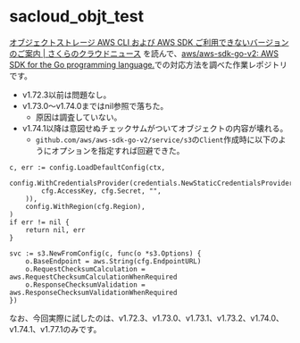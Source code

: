# sacloud_objt_test

[オブジェクトストレージ AWS CLI および AWS SDK ご利用できないバージョンのご案内 | さくらのクラウドニュース](https://cloud.sakura.ad.jp/news/2025/02/04/objectstorage_defectversion/)
を読んで、[aws/aws-sdk-go-v2: AWS SDK for the Go programming language.](https://github.com/aws/aws-sdk-go-v2)での対応方法を調べた作業レポジトリです。

* v1.72.3以前は問題なし。
* v1.73.0～v1.74.0まではnil参照で落ちた。
  * 原因は調査していない。
* v1.74.1以降は意図せぬチェックサムがついてオブジェクトの内容が壊れる。
  * `github.com/aws/aws-sdk-go-v2/service/s3`の`Client`作成時に以下のようにオプションを指定すれば回避できた。

```
c, err := config.LoadDefaultConfig(ctx,
	config.WithCredentialsProvider(credentials.NewStaticCredentialsProvider(
		cfg.AccessKey, cfg.Secret, "",
	)),
	config.WithRegion(cfg.Region),
)
if err != nil {
	return nil, err
}

svc := s3.NewFromConfig(c, func(o *s3.Options) {
	o.BaseEndpoint = aws.String(cfg.EndpointURL)
	o.RequestChecksumCalculation = aws.RequestChecksumCalculationWhenRequired
	o.ResponseChecksumValidation = aws.ResponseChecksumValidationWhenRequired
})
```

なお、今回実際に試したのは、v1.72.3、v1.73.0、v1.73.1、v1.73.2、v1.74.0、v1.74.1、v1.77.1のみです。
